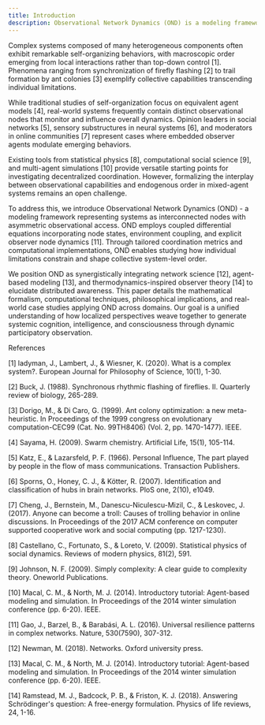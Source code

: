 ```yaml
---
title: Introduction
description: Observational Network Dynamics (OND) is a modeling framework for studying the emergence of order in complex decentralized systems with explicitly represented observer agents.
---
```


Complex systems composed of many heterogeneous components often exhibit remarkable self-organizing behaviors, with macroscopic order emerging from local interactions rather than top-down control [1]. Phenomena ranging from synchronization of firefly flashing [2] to trail formation by ant colonies [3] exemplify collective capabilities transcending individual limitations. 

While traditional studies of self-organization focus on equivalent agent models [4], real-world systems frequently contain distinct observational nodes that monitor and influence overall dynamics. Opinion leaders in social networks [5], sensory substructures in neural systems [6], and moderators in online communities [7] represent cases where embedded observer agents modulate emerging behaviors. 

Existing tools from statistical physics [8], computational social science [9], and multi-agent simulations [10] provide versatile starting points for investigating decentralized coordination. However, formalizing the interplay between observational capabilities and endogenous order in mixed-agent systems remains an open challenge. 

To address this, we introduce Observational Network Dynamics (OND) - a modeling framework representing systems as interconnected nodes with asymmetric observational access. OND employs coupled differential equations incorporating node states, environment coupling, and explicit observer node dynamics [11]. Through tailored coordination metrics and computational implementations, OND enables studying how individual limitations constrain and shape collective system-level order.

We position OND as synergistically integrating network science [12], agent-based modeling [13], and thermodynamics-inspired observer theory [14] to elucidate distributed awareness. This paper details the mathematical formalism, computational techniques, philosophical implications, and real-world case studies applying OND across domains. Our goal is a unified understanding of how localized perspectives weave together to generate systemic cognition, intelligence, and consciousness through dynamic participatory observation.

References

[1] ladyman, J., Lambert, J., & Wiesner, K. (2020). What is a complex system?. European Journal for Philosophy of Science, 10(1), 1-30.

[2] Buck, J. (1988). Synchronous rhythmic flashing of fireflies. II. Quarterly review of biology, 265-289.

[3] Dorigo, M., & Di Caro, G. (1999). Ant colony optimization: a new meta-heuristic. In Proceedings of the 1999 congress on evolutionary computation-CEC99 (Cat. No. 99TH8406) (Vol. 2, pp. 1470-1477). IEEE.

[4] Sayama, H. (2009). Swarm chemistry. Artificial Life, 15(1), 105-114. 

[5] Katz, E., & Lazarsfeld, P. F. (1966). Personal Influence, The part played by people in the flow of mass communications. Transaction Publishers.

[6] Sporns, O., Honey, C. J., & Kötter, R. (2007). Identification and classification of hubs in brain networks. PloS one, 2(10), e1049.

[7] Cheng, J., Bernstein, M., Danescu-Niculescu-Mizil, C., & Leskovec, J. (2017). Anyone can become a troll: Causes of trolling behavior in online discussions. In Proceedings of the 2017 ACM conference on computer supported cooperative work and social computing (pp. 1217-1230). 

[8] Castellano, C., Fortunato, S., & Loreto, V. (2009). Statistical physics of social dynamics. Reviews of modern physics, 81(2), 591.

[9] Johnson, N. F. (2009). Simply complexity: A clear guide to complexity theory. Oneworld Publications.

[10] Macal, C. M., & North, M. J. (2014). Introductory tutorial: Agent-based modeling and simulation. In Proceedings of the 2014 winter simulation conference (pp. 6-20). IEEE. 

[11] Gao, J., Barzel, B., & Barabási, A. L. (2016). Universal resilience patterns in complex networks. Nature, 530(7590), 307-312.

[12] Newman, M. (2018). Networks. Oxford university press.

[13] Macal, C. M., & North, M. J. (2014). Introductory tutorial: Agent-based modeling and simulation. In Proceedings of the 2014 winter simulation conference (pp. 6-20). IEEE.

[14] Ramstead, M. J., Badcock, P. B., & Friston, K. J. (2018). Answering Schrödinger's question: A free-energy formulation. Physics of life reviews, 24, 1-16.
